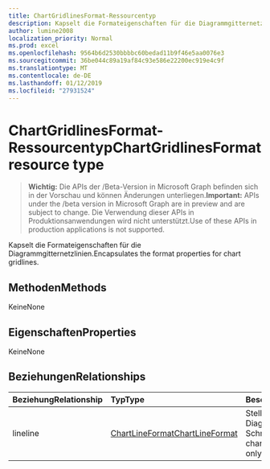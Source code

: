 ```yaml
---
title: ChartGridlinesFormat-Ressourcentyp
description: Kapselt die Formateigenschaften für die Diagrammgitternetzlinien.
author: lumine2008
localization_priority: Normal
ms.prod: excel
ms.openlocfilehash: 9564b6d2530bbbbc60bedad11b9f46e5aa0076e3
ms.sourcegitcommit: 36be044c89a19af84c93e586e22200ec919e4c9f
ms.translationtype: MT
ms.contentlocale: de-DE
ms.lasthandoff: 01/12/2019
ms.locfileid: "27931524"
---
```

# <a name="chartgridlinesformat-resource-type"></a><span data-ttu-id="a77bd-103">ChartGridlinesFormat-Ressourcentyp</span><span class="sxs-lookup"><span data-stu-id="a77bd-103">ChartGridlinesFormat resource type</span></span>

> <span data-ttu-id="a77bd-104">**Wichtig:** Die APIs der /Beta-Version in Microsoft Graph befinden sich in der Vorschau und können Änderungen unterliegen.</span><span class="sxs-lookup"><span data-stu-id="a77bd-104">**Important:** APIs under the /beta version in Microsoft Graph are in preview and are subject to change.</span></span> <span data-ttu-id="a77bd-105">Die Verwendung dieser APIs in Produktionsanwendungen wird nicht unterstützt.</span><span class="sxs-lookup"><span data-stu-id="a77bd-105">Use of these APIs in production applications is not supported.</span></span>

<span data-ttu-id="a77bd-106">Kapselt die Formateigenschaften für die Diagrammgitternetzlinien.</span><span class="sxs-lookup"><span data-stu-id="a77bd-106">Encapsulates the format properties for chart gridlines.</span></span>


## <a name="methods"></a><span data-ttu-id="a77bd-107">Methoden</span><span class="sxs-lookup"><span data-stu-id="a77bd-107">Methods</span></span>
<span data-ttu-id="a77bd-108">Keine</span><span class="sxs-lookup"><span data-stu-id="a77bd-108">None</span></span>

## <a name="properties"></a><span data-ttu-id="a77bd-109">Eigenschaften</span><span class="sxs-lookup"><span data-stu-id="a77bd-109">Properties</span></span>
<span data-ttu-id="a77bd-110">Keine</span><span class="sxs-lookup"><span data-stu-id="a77bd-110">None</span></span>

## <a name="relationships"></a><span data-ttu-id="a77bd-111">Beziehungen</span><span class="sxs-lookup"><span data-stu-id="a77bd-111">Relationships</span></span>
| <span data-ttu-id="a77bd-112">Beziehung</span><span class="sxs-lookup"><span data-stu-id="a77bd-112">Relationship</span></span> | <span data-ttu-id="a77bd-113">Typ</span><span class="sxs-lookup"><span data-stu-id="a77bd-113">Type</span></span>   |<span data-ttu-id="a77bd-114">Beschreibung</span><span class="sxs-lookup"><span data-stu-id="a77bd-114">Description</span></span>|
|:---------------|:--------|:----------|
|<span data-ttu-id="a77bd-115">line</span><span class="sxs-lookup"><span data-stu-id="a77bd-115">line</span></span>|[<span data-ttu-id="a77bd-116">ChartLineFormat</span><span class="sxs-lookup"><span data-stu-id="a77bd-116">ChartLineFormat</span></span>](chartlineformat.md)|<span data-ttu-id="a77bd-p102">Stellt die Formatierung der Diagrammlinien dar. Schreibgeschützt.</span><span class="sxs-lookup"><span data-stu-id="a77bd-p102">Represents chart line formatting. Read-only.</span></span>|

<!-- uuid: 8fcb5dbc-d5aa-4681-8e31-b001d5168d79
2015-10-25 14:57:30 UTC -->
<!-- {
  "type": "#page.annotation",
  "description": "ChartGridlinesFormat resource",
  "keywords": "",
  "section": "documentation",
  "tocPath": ""
}-->
